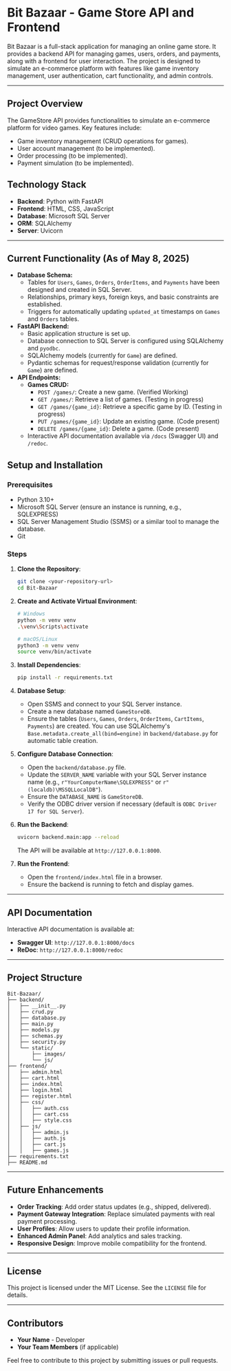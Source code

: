 # Bit Bazaar - Game Store API and Frontend

Bit Bazaar is a full-stack application for managing an online game store. It provides a backend API for managing games, users, orders, and payments, along with a frontend for user interaction. The project is designed to simulate an e-commerce platform with features like game inventory management, user authentication, cart functionality, and admin controls.

---

## Project Overview

The GameStore API provides functionalities to simulate an e-commerce platform for video games. Key features include:
* Game inventory management (CRUD operations for games).
* User account management (to be implemented).
* Order processing (to be implemented).
* Payment simulation (to be implemented).

## Technology Stack

- **Backend**: Python with FastAPI
- **Frontend**: HTML, CSS, JavaScript
- **Database**: Microsoft SQL Server
- **ORM**: SQLAlchemy
- **Server**: Uvicorn

---

## Current Functionality (As of May 8, 2025)

* **Database Schema:**
    * Tables for `Users`, `Games`, `Orders`, `OrderItems`, and `Payments` have been designed and created in SQL Server.
    * Relationships, primary keys, foreign keys, and basic constraints are established.
    * Triggers for automatically updating `updated_at` timestamps on `Games` and `Orders` tables.
* **FastAPI Backend:**
    * Basic application structure is set up.
    * Database connection to SQL Server is configured using SQLAlchemy and `pyodbc`.
    * SQLAlchemy models (currently for `Game`) are defined.
    * Pydantic schemas for request/response validation (currently for `Game`) are defined.
* **API Endpoints:**
    * **Games CRUD:**
        * `POST /games/`: Create a new game. (Verified Working)
        * `GET /games/`: Retrieve a list of games. (Testing in progress)
        * `GET /games/{game_id}`: Retrieve a specific game by ID. (Testing in progress)
        * `PUT /games/{game_id}`: Update an existing game. (Code present)
        * `DELETE /games/{game_id}`: Delete a game. (Code present)
    * Interactive API documentation available via `/docs` (Swagger UI) and `/redoc`.

## Setup and Installation

### Prerequisites
- Python 3.10+
- Microsoft SQL Server (ensure an instance is running, e.g., SQLEXPRESS)
- SQL Server Management Studio (SSMS) or a similar tool to manage the database.
- Git

### Steps

1. **Clone the Repository**:
    ```bash
    git clone <your-repository-url>
    cd Bit-Bazaar
    ```

2. **Create and Activate Virtual Environment**:
    ```bash
    # Windows
    python -m venv venv
    .\venv\Scripts\activate

    # macOS/Linux
    python3 -m venv venv
    source venv/bin/activate
    ```

3. **Install Dependencies**:
    ```bash
    pip install -r requirements.txt
    ```

4. **Database Setup**:
    - Open SSMS and connect to your SQL Server instance.
    - Create a new database named `GameStoreDB`.
    - Ensure the tables (`Users`, `Games`, `Orders`, `OrderItems`, `CartItems`, `Payments`) are created. You can use SQLAlchemy's `Base.metadata.create_all(bind=engine)` in `backend/database.py` for automatic table creation.

5. **Configure Database Connection**:
    - Open the `backend/database.py` file.
    - Update the `SERVER_NAME` variable with your SQL Server instance name (e.g., `r"YourComputerName\SQLEXPRESS"` or `r"(localdb)\MSSQLLocalDB"`).
    - Ensure the `DATABASE_NAME` is `GameStoreDB`.
    - Verify the ODBC driver version if necessary (default is `ODBC Driver 17 for SQL Server`).

6. **Run the Backend**:
    ```bash
    uvicorn backend.main:app --reload
    ```
    The API will be available at `http://127.0.0.1:8000`.

7. **Run the Frontend**:
    - Open the `frontend/index.html` file in a browser.
    - Ensure the backend is running to fetch and display games.

---

## API Documentation

Interactive API documentation is available at:
- **Swagger UI**: `http://127.0.0.1:8000/docs`
- **ReDoc**: `http://127.0.0.1:8000/redoc`

---

## Project Structure

```
Bit-Bazaar/
├── backend/
│   ├── __init__.py
│   ├── crud.py
│   ├── database.py
│   ├── main.py
│   ├── models.py
│   ├── schemas.py
│   ├── security.py
│   └── static/
│       ├── images/
│       └── js/
├── frontend/
│   ├── admin.html
│   ├── cart.html
│   ├── index.html
│   ├── login.html
│   ├── register.html
│   ├── css/
│   │   ├── auth.css
│   │   ├── cart.css
│   │   ├── style.css
│   ├── js/
│   │   ├── admin.js
│   │   ├── auth.js
│   │   ├── cart.js
│   │   ├── games.js
├── requirements.txt
├── README.md
```

---

## Future Enhancements

- **Order Tracking**: Add order status updates (e.g., shipped, delivered).
- **Payment Gateway Integration**: Replace simulated payments with real payment processing.
- **User Profiles**: Allow users to update their profile information.
- **Enhanced Admin Panel**: Add analytics and sales tracking.
- **Responsive Design**: Improve mobile compatibility for the frontend.

---

## License

This project is licensed under the MIT License. See the `LICENSE` file for details.

---

## Contributors

- **Your Name** - Developer
- **Your Team Members** (if applicable)

Feel free to contribute to this project by submitting issues or pull requests.
